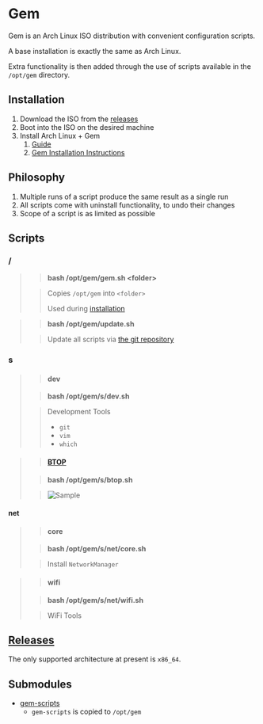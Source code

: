 # Gem
Gem is an Arch Linux ISO distribution with convenient configuration scripts.

A base installation is exactly the same as Arch Linux.

Extra functionality is then added through the use of scripts available in the `/opt/gem` directory.

## Installation

1. Download the ISO from the [releases](https://github.com/GeodeGames/gem/releases)
2. Boot into the ISO on the desired machine
3. Install Arch Linux + Gem
    1. [Guide](Setup.md)
    2. [Gem Installation Instructions](Setup.md#gem)

## Philosophy

1. Multiple runs of a script produce the same result as a single run
2. All scripts come with uninstall functionality, to undo their changes
3. Scope of a script is as limited as possible

## Scripts

### /

> > **bash /opt/gem/gem.sh \<folder\>**
>
> > Copies `/opt/gem` into `<folder>`
> >
> > Used during [installation](Setup.md#gem)

> > **bash /opt/gem/update.sh**
> 
> > Update all scripts via [the git repository](https://github.com/GeodeGames/gem-scripts)

### s

> > #### dev
>
> > **bash /opt/gem/s/dev.sh**
>
> > Development Tools
> > - `git`
> > - `vim`
> > - `which`

> > #### [BTOP](https://github.com/aristocratos/btop)
>
> > **bash /opt/gem/s/btop.sh**
>
> > ![Sample](https://github.com/aristocratos/btop/raw/main/Img/normal.png)

#### net

> > #### core
>
> > **bash /opt/gem/s/net/core.sh**
>
> > Install `NetworkManager`

> > #### wifi
>
> > **bash /opt/gem/s/net/wifi.sh**
>
> > WiFi Tools

## [Releases](https://github.com/GeodeGames/gem/releases)
The only supported architecture at present is `x86_64`.

## Submodules
- [gem-scripts](https://github.com/GeodeGames/gem-scripts)
    - `gem-scripts` is copied to `/opt/gem`